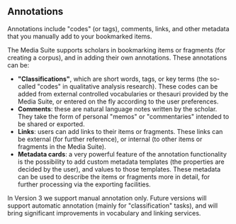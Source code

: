 Annotations
---

Annotations include "codes" (or tags), comments, links, and other metadata that you manually add to your bookmarked items.

The Media Suite supports scholars in bookmarking items or fragments (for creating a corpus), and in adding their own annotations. These annotations can be: 

- **"Classifications"**, which are short words, tags, or key terms (the so-called "codes" in qualitative analysis research). These codes can be added from external controlled vocabularies or thesauri provided by the Media Suite, or entered on the fly according to the user preferences. 
- **Comments**: these are natural language notes written by the scholar. They take the form of personal "memos" or "commentaries" intended to be shared or exported.
- **Links**: users can add links to their items or fragments. These links can be external (for further reference), or internal (to other items or fragments in the Media Suite).
- **Metadata cards**: a very powerful feature of the annotation functionality is the possibility to add custom metadata templates (the properties are decided by the user), and values to those templates. These metadata can be used to describe the items or fragments more in detail, for further processing via the exporting facilities.

In Version 3 we support manual annotation only. Future versions will support automatic annotation (mainly for "classification" tasks), and will bring significant improvements in vocabulary and linking services.